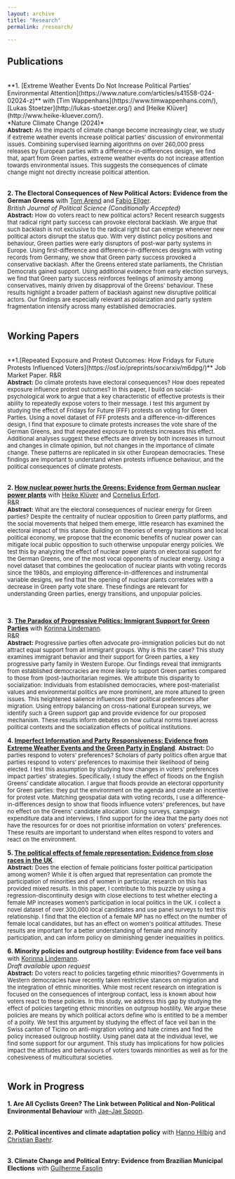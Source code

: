 ```yaml
---
layout: archive
title: "Research"
permalink: /research/

---
```

## **Publications**


<br>
**1. [Extreme Weather Events Do Not Increase Political Parties’ Environmental Attention](https://www.nature.com/articles/s41558-024-02024-z)** with [Tim Wappenhans](https://www.timwappenhans.com/), [Lukas Stoetzer](http://lukas-stoetzer.org/)  and [Heike Klüver](http://www.heike-kluever.com/). <br>
 *Nature Climate Change (2024)*   <font size="-1">  <br>
<strong>Abstract:</strong> As the impacts of climate change become increasingly clear, we study if extreme weather events increase political parties’ discussion of environmental issues. Combining supervised learning algorithms on over 260,000 press releases by European parties with a difference-in-differences design, we find that, apart from Green parties, extreme weather events do not increase attention towards environmental issues. This suggests the consequences of climate change might not directly increase political attention. </font>
  <br>
  <br>
  
  
**2. The Electoral Consequences of New Political Actors: Evidence from the German Greens** with [Tom Arend](https://www.hertie-school.org/en/research/faculty-and-researchers/profile/person/arend) and [Fabio Ellger](https://www.fabioellger.com/).  
 *British Journal of Political Science (Conditionally Accepted)*   <font size="-1">  <br>
<strong>Abstract:</strong> How do voters react to new political actors? Recent research suggests that radical right party success can provoke electoral backlash. We argue that such backlash is not exclusive to the radical right but can emerge whenever new political actors disrupt the status quo. With very distinct policy positions and behaviour, Green parties were early disruptors of post-war party systems in Europe. Using first-difference and difference-in-differences designs with voting records from Germany, we show that Green party success provoked a conservative backlash. After the Greens entered state parliaments, the Christian Democrats gained support. Using additional evidence from early election surveys, we find that Green party success reinforces feelings of animosity among conservatives, mainly driven by disapproval of the Greens' behaviour. These results highlight a broader pattern of backlash against new disruptive political actors. Our findings are especially relevant as polarization and party system fragmentation intensify across many established democracies.</font>
  <br>
  <br>
## **Working Papers**

<br>
**1.[Repeated Exposure and Protest Outcomes: How Fridays for Future Protests Influenced Voters](https://osf.io/preprints/socarxiv/m6dpg/)**  
Job Market Paper. R&R  <font size="-1"> <br>
 <strong>Abstract:</strong> Do climate protests have electoral consequences? How does repeated exposure influence protest outcomes? In this paper, I build on social-psychological work to argue that a key characteristic of effective protests is their ability to repeatedly expose voters to their message. I test this argument by studying the effect of Fridays for Future (FFF) protests on voting for Green Parties. Using a novel dataset of FFF protests and a difference-in-differences design, I find that exposure to climate protests increases the vote share of the German Greens, and that repeated exposure to protests increases this effect. Additional analyses suggest these effects are driven by both increases in turnout and changes in climate opinion, but not changes in the importance of climate change. These patterns are replicated in six other European democracies. These findings are important to understand when protests influence behaviour, and the political consequences of climate protests. </font>
  <br>
  <br>


**2. [How nuclear power hurts the Greens: Evidence from German nuclear power plants](https://osf.io/preprints/osf/jnarh_v2)** with [Heike Klüver](http://www.heike-kluever.com/) and [Cornelius Erfort](http://corneliuserfort.de/).  
R&R   <br>
<font size="-1"> <strong>Abstract:</strong>   What are the electoral consequences of nuclear energy for Green parties? Despite the centrality of nuclear opposition to Green party platforms, and the social movements that helped them emerge, little research has examined the electoral impact of this stance.  Building on theories of energy transitions and local political economy, we propose that the economic benefits of nuclear power can mitigate local public opposition to such otherwise unpopular energy policies. We test this by analyzing the effect of nuclear power plants on electoral support for the German Greens, one of the most vocal opponents of nuclear energy.  Using a novel dataset that combines the geolocation of nuclear plants with voting records since the 1980s, and employing difference-in-differences and instrumental variable designs, we find that the opening of nuclear plants correlates with a decrease in Green party vote share. These findings are relevant for understanding Green parties, energy transitions, and unpopular policies. </font>  

  <br>
  


**3. [The Paradox of Progressive Politics: Immigrant Support for Green Parties](https://osf.io/et5b6_v1/)** with [Korinna Lindemann](https://korinnalindemann.github.io/).  
R&R   <br>
<font size="-1"> <strong>Abstract:</strong>  Progressive parties often advocate pro-immigration policies but do not attract equal support from all immigrant groups. Why is this the case? This study examines immigrant behavior and their support for Green parties, a key progressive party family in Western Europe. Our findings reveal that immigrants from established democracies are more likely to support Green parties compared to those from (post-)authoritarian regimes. We attribute this disparity to socialization: Individuals from established democracies, where post-materialist values and environmental politics are more prominent, are more attuned to green issues. This heightened salience influences their political preferences after migration. Using entropy balancing on cross-national European surveys, we identify such a Green support gap and provide evidence for our proposed mechanism. These results inform debates on how cultural norms travel across political contexts and the socialization effects of political institutions.  </font>
  <br>
  
**4. [Imperfect Information and Party Responsiveness: Evidence from Extreme Weather Events and the Green Party in England](https://papers.ssrn.com/sol3/papers.cfm?abstract_id=3960045)**.
<font size="-1"> <strong>Abstract:</strong>  Do parties respond to voters' preferences? Scholars of party politics often argue that parties respond to voters’ preferences to maximise their likelihood of being elected. I test this assumption by studying how changes in voters' preferences impact parties' strategies. Specifically, I study the effect of floods on the English Greens’ candidate allocation. I argue that floods provide an electoral opportunity for Green parties: they put the environment on the agenda and create an incentive for protest vote. Matching geospatial data with voting records, I use a difference-in-differences design to show that floods influence voters' preferences, but have no effect on the Greens' candidate allocation. Using surveys, campaign expenditure data and interviews, I find support for the idea that the party does not have the resources for or does not prioritise information on voters' preferences. These results are important to understand when elites respond to voters and react on the environment. </font>
  <br>
  
**5. [The political effects of female representation: Evidence from
close races in the UK](https://papers.ssrn.com/sol3/papers.cfm?abstract_id=3992109)**.  
<font size="-1"> <strong>Abstract:</strong> Does the election of female politicians foster political participation among women? While it is often argued that representation can promote the participation of minorities and of women in particular, research on this has provided mixed results. In this paper, I contribute to this puzzle by using a regression-discontinuity design with close elections to test whether electing a female MP increases women’s participation in local politics in the UK. I collect a novel dataset of over 300,000 local candidates and use panel surveys to test this relationship. I find that the election of a female MP has no effect on the number of female local candidates, but has an effect on women's political attitudes. These results are important for a better understanding of female and minority participation, and can inform policy on diminishing gender inequalities in politics. </font>
  <br>

  
**6. Minority policies and outgroup hostility: Evidence from face veil bans** with [Korinna Lindemann](https://korinnalindemann.github.io/).  
*Draft available upon request*<font size="-1">  <br> 
<strong>Abstract:</strong> Do voters react to policies targeting ethnic minorities? Governments in Western democracies have recently taken restrictive stances on migration and the integration of ethnic minorities. While most recent research on integration is focused on the consequences of intergroup contact, less is known about how voters react to these policies. In this study, we address this gap by studying the effect of policies targeting ethnic minorities on outgroup hostility. We argue these policies are means by which political actors define who is entitled to be a member of a polity. We test this argument by studying the effect of face veil ban in the Swiss canton of Ticino on anti-migration voting and hate crimes and find the policy increased outgroup hostility. Using panel data at the individual level, we find some support for our argument. This study has implications for how policies impact the attitudes and behaviours of voters towards minorities as well as for the cohesiveness of multicultural societies. </font>
  <br>
  <br>

  

## **Work in Progress**
**1. Are All Cyclists Green? The Link between Political and Non-Political Environmental Behaviour** with [Jae-Jae Spoon](https://www.jaejaespoon.com/).  
   <br>     
   
 **2. Political incentives and climate adaptation policy** with [Hanno Hilbig](https://www.hannohilbig.com/) and [Christian Baehr](https://politics.princeton.edu/people/christian-baehr).  
   <br>   
   
 **3. Climate Change and Political Entry: Evidence from Brazilian Municipal Elections** with [Guilherme Fasolin](https://as.vanderbilt.edu/political-science/bio/guilherme-fasolin/)
   <br>  
   
   

   <br>  
  
  
